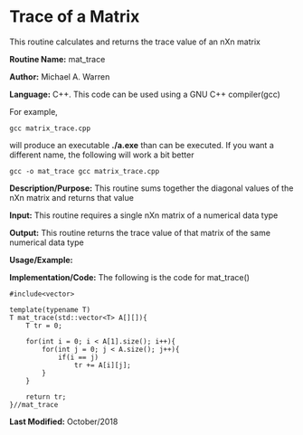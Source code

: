 # Trace of a Matrix 
This routine calculates and returns the trace value of an nXn matrix

**Routine Name:**           mat_trace

**Author:** Michael A. Warren

**Language:** C++. This code can be used using a GNU C++ compiler(gcc)

For example,

    gcc matrix_trace.cpp

will produce an executable **./a.exe** than can be executed. If you want a different name, the following will work a bit
better

    gcc -o mat_trace gcc matrix_trace.cpp

**Description/Purpose:** This routine sums together the diagonal values of the nXn matrix and returns that value

**Input:** This routine requires a single nXn matrix of a numerical data type

**Output:** This routine returns the trace value of that matrix of the same numerical data type

**Usage/Example:**

<basic example>
<give the output of the exampled input, if needed>
<how to interpret the output>

**Implementation/Code:** The following is the code for mat_trace()

    #include<vector>
    
    template(typename T)
    T mat_trace(std::vector<T> A[][]){
        T tr = 0;
    
        for(int i = 0; i < A[1].size(); i++){
            for(int j = 0; j < A.size(); j++){
                if(i == j)
                    tr += A[i][j];
            }
        }
    
        return tr;
    }//mat_trace


**Last Modified:** October/2018
